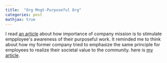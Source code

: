 ```yaml
---
title:  "Org Mngt-Purposeful Org"
categories: post
mathjax: true
---
```


I read [an article](https://github.com/SeokLeeUS/seokleeus.github.io/blob/master/assets/creating_a_purpose_driven_organization.pdf) about how importance of company mission is to stimulate empployee's awareness of their purposeful work. It reminded me to think about how my former company tried to emphasize the same principle for employees to realize their societal value to the community. here is [my article](https://docs.google.com/document/d/13ZPkLk6IoJ2yhTRztteLJTZg_Q5dzEYhiqHNlAzGiRM/edit). 
